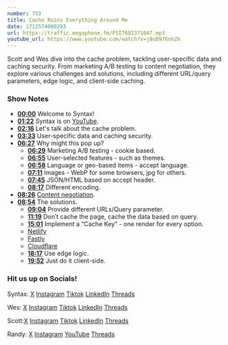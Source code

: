 ```yaml
---
number: 753
title: Cache Ruins Everything Around Me
date: 1712574000293
url: https://traffic.megaphone.fm/FSI7601371047.mp3
youtube_url: https://www.youtube.com/watch?v=j8oD976nhZk
---
```


Scott and Wes dive into the cache problem, tackling user-specific data and caching security. From marketing A/B testing to content negotiation, they explore various challenges and solutions, including different URL/query parameters, edge logic, and client-side caching.

### Show Notes

* **[00:00](#t=00:00)** Welcome to Syntax!
* **[01:22](#t=01:22)** Syntax is on [YouTube](www.youtube.com/@syntaxfm).
* **[02:16](#t=02:16)** Let's talk about the cache problem.
* **[03:33](#t=03:33)** User-specific data and caching security.
* **[06:27](#t=06:27)** Why might this pop up?
    * **[06:29](#t=06:29)** Marketing A/B testing - cookie based.
    * **[06:55](#t=06:55)** User-selected features - such as themes.
    * **[06:58](#t=06:58)** Language or geo-based items - accept language.
    * **[07:11](#t=07:11)** Images - WebP for some browsers, jpg for others.
    * **[07:45](#t=07:45)** JSON/HTML based on accept header.
    * **[08:17](#t=08:17)** Different encoding.
* **[08:26](#t=08:26)** [Content negotiation](https://developer.mozilla.org/en-US/docs/Web/HTTP/Content_negotiation).
* **[08:54](#t=08:54)** The solutions.
    * **[09:04](#t=09:04)** Provide different URLs/Query parameter.
    * **[11:19](#t=11:19)** Don’t cache the page, cache the data based on query.
    * **[15:01](#t=15:01)** Implement a “Cache Key” - one render for every option.
    * [Netlify](https://www.netlify.com/blog/netlify-cache-key-variations/)
    * [Fastly](https://www.fastly.com/blog/getting-most-out-vary-fastly)
    * [Cloudflare](https://developers.cloudflare.com/cache/how-to/cache-keys/)
    * **[18:17](#t=18:17)** Use edge logic.
    * **[19:52](#t=19:52)** Just do it client-side.

### Hit us up on Socials!

Syntax: [X](https://twitter.com/syntaxfm) [Instagram](https://www.instagram.com/syntax_fm/) [Tiktok](https://www.tiktok.com/@syntaxfm) [LinkedIn](https://www.linkedin.com/company/96077407/admin/feed/posts/) [Threads](https://www.threads.net/@syntax_fm)

Wes: [X](https://twitter.com/wesbos) [Instagram](https://www.instagram.com/wesbos/) [Tiktok](https://www.tiktok.com/@wesbos) [LinkedIn](https://www.linkedin.com/in/wesbos/) [Threads](https://www.threads.net/@wesbos)

Scott:[X](https://twitter.com/stolinski) [Instagram](https://www.instagram.com/stolinski/) [Tiktok](https://www.tiktok.com/@stolinski) [LinkedIn](https://www.linkedin.com/in/stolinski/) [Threads](https://www.threads.net/@stolinski)

Randy: [X](https://twitter.com/randyrektor) [Instagram](https://www.instagram.com/randyrektor/) [YouTube](https://www.youtube.com/@randyrektor) [Threads](https://www.threads.net/@randyrektor)
